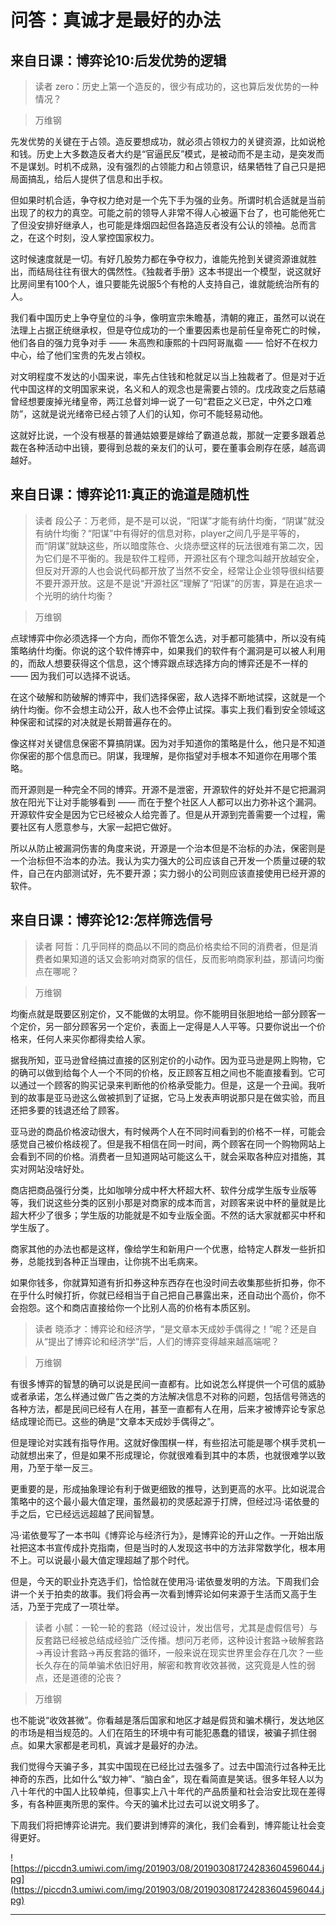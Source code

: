 # 问答：真诚才是最好的办法

## 来自日课：博弈论10:后发优势的逻辑

> 读者 zero：历史上第一个造反的，很少有成功的，这也算后发优势的一种情况？

> 万维钢

先发优势的关键在于占领。造反要想成功，就必须占领权力的关键资源，比如说枪和钱。历史上大多数造反者大约是“官逼民反”模式，是被动而不是主动，是突发而不是谋划。时机不成熟，没有强烈的占领能力和占领意识，结果牺牲了自己只是把局面搞乱，给后人提供了信息和出手权。

但如果时机合适，争夺权力绝对是一个先下手为强的业务。所谓时机合适就是当前出现了的权力的真空。可能之前的领导人非常不得人心被逼下台了，也可能他死亡了但没安排好继承人，也可能是烽烟四起但各路造反者没有公认的领袖。总而言之，在这个时刻，没人掌控国家权力。

这时候速度就是一切。有好几股势力都在争夺权力，谁能先抢到关键资源谁就胜出，而结局往往有很大的偶然性。《独裁者手册》这本书提出一个模型，说这就好比房间里有100个人，谁只要能先说服5个有枪的人支持自己，谁就能统治所有的人。

我们看中国历史上争夺皇位的斗争，像明宣宗朱瞻基，清朝的雍正，虽然可以说在法理上占据正统继承权，但是夺位成功的一个重要因素也是前任皇帝死亡的时候，他们各自的强力竞争对手 —— 朱高煦和康熙的十四阿哥胤禵 —— 恰好不在权力中心，给了他们宝贵的先发占领权。

对文明程度不发达的小国来说，率先占住钱和枪就足以当上独裁者了。但是对于近代中国这样的文明国家来说，名义和人的观念也是需要占领的。戊戌政变之后慈禧曾经想要废掉光绪皇帝，两江总督刘坤一说了一句“君臣之义已定，中外之口难防”，这就是说光绪帝已经占领了人们的认知，你可不能轻易动他。

这就好比说，一个没有根基的普通姑娘要是嫁给了霸道总裁，那就一定要多跟着总裁在各种活动中出镜，要得到总裁的亲友们的认可，要在董事会刷存在感，越高调越好。

## 来自日课：博弈论11:真正的诡道是随机性

> 读者 段公子：万老师，是不是可以说，“阳谋”才能有纳什均衡，“阴谋”就没有纳什均衡？“阳谋”中有得好的信息对称，player之间几乎是平等的，而“阴谋”就缺这些，所以暗度陈仓、火烧赤壁这样的玩法很难有第二次，因为它们是不平衡的。我是软件工程师，开源社区有个理念叫越开放越安全，但反对开源的人也会说代码都开放了当然不安全，经常让企业领导很纠结要不要开源开放。这是不是说“开源社区”理解了“阳谋”的厉害，算是在追求一个光明的纳什均衡？

> 万维钢

点球博弈中你必须选择一个方向，而你不管怎么选，对手都可能猜中，所以没有纯策略纳什均衡。你说的这个软件博弈中，如果我们的软件有个漏洞是可以被人利用的，而敌人想要获得这个信息，这个博弈跟点球选择方向的博弈还是不一样的 —— 因为我们可以选择不说话。

在这个破解和防破解的博弈中，我们选择保密，敌人选择不断地试探，这就是一个纳什均衡。你不会想主动公开，敌人也不会停止试探。事实上我们看到安全领域这种保密和试探的对决就是长期普遍存在的。

像这样对关键信息保密不算搞阴谋。因为对手知道你的策略是什么，他只是不知道你保密的那个信息而已。阴谋，我理解，是你指望对手根本不知道你在用哪个策略。

而开源则是一种完全不同的博弈。开源不是泄密，开源软件的好处并不是它把漏洞放在阳光下让对手能够看到 —— 而在于整个社区人人都可以出力弥补这个漏洞。开源软件安全是因为它已经被众人给完善了。但是从开源到完善需要一个过程，需要社区有人愿意参与，大家一起把它做好。

所以从防止被漏洞伤害的角度来说，开源是一个治本但是不治标的办法，保密则是一个治标但不治本的办法。我认为实力强大的公司应该自己开发一个质量过硬的软件，自己在内部测试好，先不要开源；实力弱小的公司则应该直接使用已经开源的软件。

## 来自日课：博弈论12:怎样筛选信号

> 读者 阿哲：几乎同样的商品以不同的商品价格卖给不同的消费者，但是消费者如果知道的话又会影响对商家的信任，反而影响商家利益，那请问均衡点在哪呢？

> 万维钢

均衡点就是既要区别定价，又不能做的太明显。你不能明目张胆地给一部分顾客一个定价，另一部分顾客另一个定价，表面上一定得是人人平等。只要你说出一个价格来，任何人来买你都得卖给人家。

据我所知，亚马逊曾经搞过直接的区别定价的小动作。因为亚马逊是网上购物，它的确可以做到给每个人一个不同的价格，反正顾客互相之间也不能直接看到。它可以通过一个顾客的购买记录来判断他的价格承受能力。但是，这是一个丑闻。我听到的故事是亚马逊这么做被抓到了证据，它马上发表声明说那只是在做实验，而且还把多要的钱退还给了顾客。

亚马逊的商品价格波动很大，有时候两个人在不同时间看到的价格不一样，可能会感觉自己被价格歧视了。但是我不相信在同一时间，两个顾客在同一个购物网站上会看到不同的价格。消费者一旦知道网站可能这么干，就会采取各种应对措施，其实对网站没啥好处。

商店把商品强行分类，比如咖啡分成中杯大杯超大杯、软件分成学生版专业版等等，我们说这些分类的区别小那是对商家的成本而言，对顾客来说中杯的量就是比超大杯少了很多；学生版的功能就是不如专业版全面。不然的话大家就都买中杯和学生版了。

商家其他的办法也都是这样，像给学生和新用户一个优惠，给特定人群发一些折扣券，总能找到各种正当理由，让你挑不出毛病来。

如果你钱多，你就算知道有折扣券这种东西存在也没时间去收集那些折扣券，你不在乎什么时候打折，你就已经相当于自己把自己暴露出来，还自动出个高价，你不会抱怨。这个和商店直接给你一个比别人高的价格有本质区别。

> 读者 晓添才：博弈论和经济学，“是文章本天成妙手偶得之！”呢？还是自从“提出了博弈论和经济学”后，人们的博弈变得越来越高端呢？

> 万维钢

有很多博弈的智慧的确可以说是民间一直都有。比如说怎么样提供一个可信的威胁或者承诺，怎么样通过做广告之类的方法解决信息不对称的问题，包括信号筛选的各种方法，都是民间已经有人在用，甚至一直都有人在用，后来才被博弈论专家总结成理论而已。这些的确是“文章本天成妙手偶得之”。

但是理论对实践有指导作用。这就好像围棋一样，有些招法可能是哪个棋手灵机一动就想出来了，但是如果不形成理论，你就很难看到其中的本质，也就很难学以致用，乃至于举一反三。

更重要的是，形成抽象理论有利于做更细致的推导，达到更高的水平。比如说混合策略中的这个最小最大值定理，虽然最初的灵感起源于打牌，但经过冯·诺依曼的手之后，它已经远远超越了民间智慧。

冯·诺依曼写了一本书叫《博弈论与经济行为》，是博弈论的开山之作。一开始出版社把这本书宣传成扑克指南，但是当时的人发现这书中的方法非常数学化，根本用不上。可以说最小最大值定理超越了那个时代。

但是，今天的职业扑克选手们，恰恰就在使用冯·诺依曼发明的方法。下周我们会讲一个关于拍卖的故事。我们将会再一次看到博弈论如何来源于生活而又高于生活，乃至于完成了一项壮举。

> 读者 小腻：一轮一轮的套路（经过设计，发出信号，尤其是虚假信号）与反套路已经被总结成经验广泛传播。想问万老师，这种设计套路→破解套路→再设计套路→再反套路的循环，一般来说在现实世界里会存在几次？一些长久存在的简单骗术依旧好用，解密和教育收效甚微，这究竟是人性的弱点，还是道德的沦丧？

> 万维钢

也不能说“收效甚微”。你看越是落后国家和地区才越是假货和骗术横行，发达地区的市场是相当规范的。人们在陌生的环境中有可能犯愚蠢的错误，被骗子抓住弱点。如果大家都是老司机，真诚才是最好的办法。

我们觉得今天骗子多，其实中国现在已经比过去强多了。过去中国流行过各种无比神奇的东西，比如什么“蚁力神”、“脑白金”，现在看简直是笑话。很多年轻人以为八十年代的中国人比较单纯，但事实上八十年代的产品质量和社会治安比现在差得多，有各种匪夷所思的案件。今天的骗术比过去可以说文明多了。

下周我们将把博弈论讲完。我们要讲到博弈的演化，我们会看到，博弈能让社会变得更好。

![https://piccdn3.umiwi.com/img/201903/08/201903081724283604596044.jpg](https://piccdn3.umiwi.com/img/201903/08/201903081724283604596044.jpg)

---
